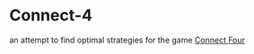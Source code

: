# Connect-4

an attempt to find optimal strategies for the game [Connect Four](https://en.wikipedia.org/wiki/Connect_Four)
